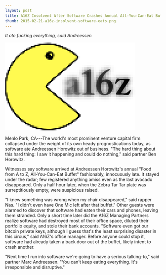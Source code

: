 ```yaml
---
layout: post
title: A16Z Insolvent After Software Crashes Annual All-You-Can-Eat Buffet 
thumb: 2015-02-21-a16z-insolvent-software-eats.png
---
```


*It ate fucking everything, said Andreessen*

![N01M N01M N01M N01M](/assets/2015-02-21-a16z-insolvent-software-eats.png)

Menlo Park, CA---The world's most prominent venture capital firm collapsed under the weight of its own heady prognostications today, as software ate Andreessen Horowitz out of business. "The hard thing about this hard thing: I saw it happening and could do nothing," said partner Ben Horowitz.

Witnesses say software arrived at Andreessen Horowitz's annual "Food from A to Z, All-You-Can-Eat Buffet" fashionably, innocuously late. It stayed under the radar; few registered anything amiss even as the last avocado disappeared. Only a half hour later, when the Zebra Tar Tar plate was surreptitiously empty, were suspicious raised.

"I knew something was wrong when my chair disappeared," said rapper Nas. "I didn't even have One Mic left after that buffet." Other guests were alarmed to discover that software had eaten their cars and phones, leaving them stranded. Only a short time later did the A16Z Managing Partners realize software had destroyed most of their office space, diluted their portfolio equity, and stole their bank accounts. "Software even got our bitcoin private keys, although I guess that's the least surprising disaster in this circus," said A16Z's office manager. Before anyone could stop it, software had already taken a back door out of the buffet, likely intent to crash another.

"Next time I run into software we're going to have a serious talking-to," said partner Marc Andreessen. "You can't keep eating everything. It's irresponsible and disruptive."
